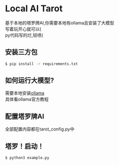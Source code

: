 # Local AI Tarot  
基于本地的塔罗牌AI,你需要本地有ollama且安装了大模型  
写着玩开心就可以(  
py代码写的烂,轻喷(

## 安装三方包  
```bash
$ pip install -r requirements.txt
```

## 如何运行大模型?  
需要本地安装[ollama](https://ollama.com/)  
具体看ollama官方教程  

## 配置塔罗牌AI  
全部配置内容都在tarot_config.py中  

## 塔罗！启动！  
```bash
$ python3 example.py
```
